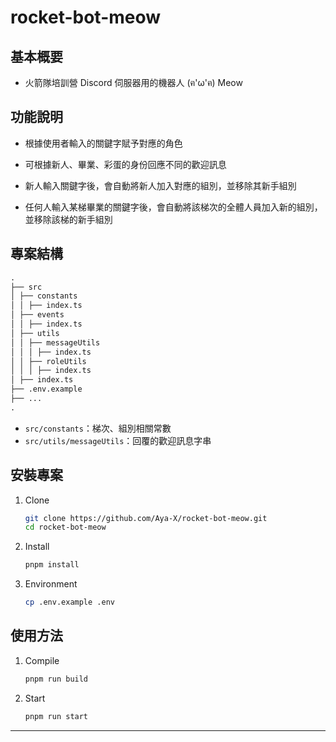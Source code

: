 # rocket-bot-meow

## 基本概要

- 火箭隊培訓營 Discord 伺服器用的機器人 (ฅ'ω'ฅ) Meow

## 功能說明

- 根據使用者輸入的關鍵字賦予對應的角色

- 可根據新人、畢業、彩蛋的身份回應不同的歡迎訊息

- 新人輸入關鍵字後，會自動將新人加入對應的組別，並移除其新手組別

- 任何人輸入某梯畢業的關鍵字後，會自動將該梯次的全體人員加入新的組別，並移除該梯的新手組別

## 專案結構

```markdown
.
├── src
│ ├── constants
│ │ ├── index.ts
│ ├── events  
│ │ ├── index.ts
│ ├── utils  
│ │ ├── messageUtils
│ │ │ ├── index.ts
│ │ ├── roleUtils
│ │ │ ├── index.ts
│ ├── index.ts
├── .env.example
├── ...
.
```

- `src/constants`：梯次、組別相關常數
- `src/utils/messageUtils`：回覆的歡迎訊息字串

## 安裝專案

1. Clone

   ```bash
   git clone https://github.com/Aya-X/rocket-bot-meow.git
   cd rocket-bot-meow
   ```

2. Install

   ```bash
   pnpm install
   ```

3. Environment

   ```bash
   cp .env.example .env
   ```

## 使用方法

1. Compile

   ```bash
   pnpm run build
   ```

2. Start

   ```bash
   pnpm run start
   ```

---
